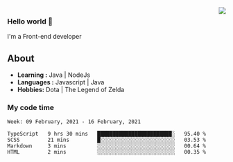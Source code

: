 <img align='right' src="https://github-readme-stats.vercel.app/api?username=jumodada&show_icons=true&theme=vue">

### Hello world 👋

I'm a Front-end developer 
    
## About
-  **Learning :** Java | NodeJs
-  **Languages :** Javascript | Java
-  **Hobbies:** Dota | The Legend of Zelda

### My code time

<!--START_SECTION:waka-->
```text
Week: 09 February, 2021 - 16 February, 2021

TypeScript   9 hrs 30 mins   ████████████████████████░   95.40 % 
SCSS         21 mins         █░░░░░░░░░░░░░░░░░░░░░░░░   03.53 % 
Markdown     3 mins          ░░░░░░░░░░░░░░░░░░░░░░░░░   00.64 % 
HTML         2 mins          ░░░░░░░░░░░░░░░░░░░░░░░░░   00.35 % 
```
<!--END_SECTION:waka-->
